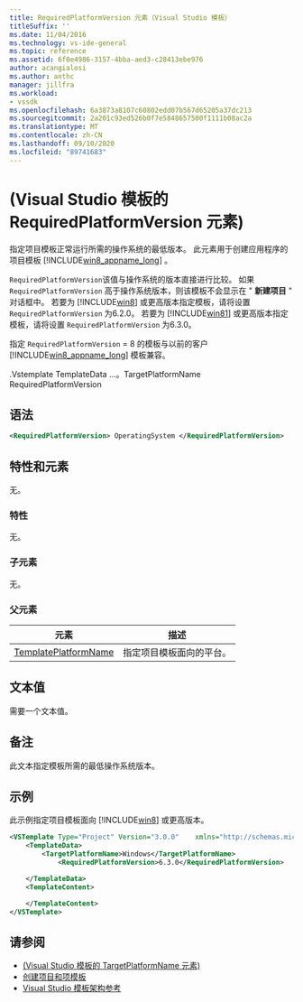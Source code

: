 ```yaml
---
title: RequiredPlatformVersion 元素（Visual Studio 模板）
titleSuffix: ''
ms.date: 11/04/2016
ms.technology: vs-ide-general
ms.topic: reference
ms.assetid: 6f0e4986-3157-4bba-aed3-c28413ebe976
author: acangialosi
ms.author: anthc
manager: jillfra
ms.workload:
- vssdk
ms.openlocfilehash: 6a3873a8107c60802edd07b567d65205a37dc213
ms.sourcegitcommit: 2a201c93ed526b0f7e5848657500f1111b08ac2a
ms.translationtype: MT
ms.contentlocale: zh-CN
ms.lasthandoff: 09/10/2020
ms.locfileid: "89741683"
---
```

# <a name="requiredplatformversion-element-visual-studio-templates"></a> (Visual Studio 模板的 RequiredPlatformVersion 元素) 

指定项目模板正常运行所需的操作系统的最低版本。 此元素用于创建应用程序的项目模板 [!INCLUDE[win8_appname_long](../debugger/includes/win8_appname_long_md.md)] 。

 `RequiredPlatformVersion`该值与操作系统的版本直接进行比较。 如果 `RequiredPlatformVersion` 高于操作系统版本，则该模板不会显示在 " **新建项目** " 对话框中。 若要为 [!INCLUDE[win8](../debugger/includes/win8_md.md)] 或更高版本指定模板，请将设置 `RequiredPlatformVersion` 为6.2.0。 若要为 [!INCLUDE[win81](../debugger/includes/win81_md.md)] 或更高版本指定模板，请将设置 `RequiredPlatformVersion` 为6.3.0。

 指定 `RequiredPlatformVersion` = 8 的模板与以前的客户 [!INCLUDE[win8_appname_long](../debugger/includes/win8_appname_long_md.md)] 模板兼容。

 .Vstemplate TemplateData ...。TargetPlatformName RequiredPlatformVersion

## <a name="syntax"></a>语法

```xml
<RequiredPlatformVersion> OperatingSystem </RequiredPlatformVersion>
```

## <a name="attributes-and-elements"></a>特性和元素

 无。

### <a name="attributes"></a>特性

 无。

### <a name="child-elements"></a>子元素

 无。

### <a name="parent-elements"></a>父元素

|元素|描述|
|-------------|-----------------|
|[TemplatePlatformName](../extensibility/templatedata-element-visual-studio-templates.md)|指定项目模板面向的平台。|

## <a name="text-value"></a>文本值

 需要一个文本值。

## <a name="remarks"></a>备注

 此文本指定模板所需的最低操作系统版本。

## <a name="example"></a>示例

 此示例指定项目模板面向 [!INCLUDE[win8](../debugger/includes/win8_md.md)] 或更高版本。

```xml
<VSTemplate Type="Project" Version="3.0.0"    xmlns="http://schemas.microsoft.com/developer/vstemplate/2005">
    <TemplateData>
        <TargetPlatformName>Windows</TargetPlatformName>
            <RequiredPlatformVersion>6.3.0</RequiredPlatformVersion>

    </TemplateData>
    <TemplateContent>

    </TemplateContent>
</VSTemplate>
```

## <a name="see-also"></a>请参阅

- [ (Visual Studio 模板的 TargetPlatformName 元素) ](../extensibility/targetplatformname-element-visual-studio-templates.md)
- [创建项目和项模板](../ide/creating-project-and-item-templates.md)
- [Visual Studio 模板架构参考](../extensibility/visual-studio-template-schema-reference.md)
